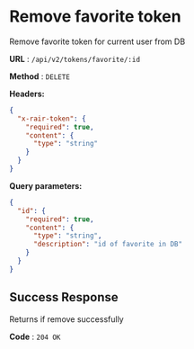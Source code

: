# Remove favorite token

Remove favorite token for current user from DB

**URL** : `/api/v2/tokens/favorite/:id`

**Method** : `DELETE`

**Headers:**

```json
{
  "x-rair-token": {
    "required": true,
    "content": {
      "type": "string"
    }
  }
}
```

**Query parameters:**

```json
{
  "id": {
    "required": true,
    "content": {
      "type": "string",
      "description": "id of favorite in DB"
    }
  }
}
```

## Success Response

Returns if remove successfully

**Code** : `204 OK`

